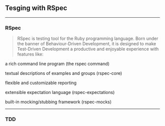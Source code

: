 ## Tesging with RSpec

---

### RSpec

> RSpec is testing tool for the Ruby programming language. Born under the banner of Behaviour-Driven Development, it is designed to make Test-Driven Development a productive and enjoyable experience with features like:

a rich command line program (the rspec command)

textual descriptions of examples and groups (rspec-core)

flexible and customizable reporting

extensible expectation language (rspec-expectations)

built-in mocking/stubbing framework (rspec-mocks)


---

### TDD


